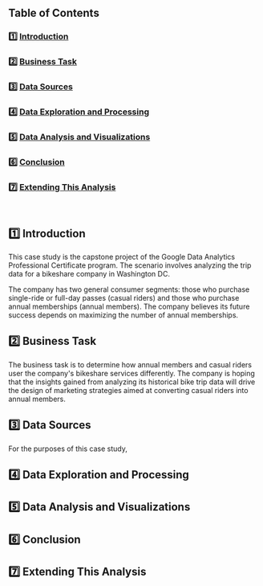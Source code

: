 ## Table of Contents

### :one: [Introduction](README.md#one-introduction)  
### :two: [Business Task](README.md#two-business-task)  
### :three: [Data Sources](README.md#three-data-sources)  
### :four: [Data Exploration and Processing](README.md#four-data-exploration-and-processing)  
### :five: [Data Analysis and Visualizations](README.md#five-data-analysis-and-visualizations)  
### :six: [Conclusion](README.md#six-conclusion)  
### :seven: [Extending This Analysis](README.md#seven-extending-this-analysis)  
<pre>

</pre>
## :one: Introduction

This case study is the capstone project of the Google Data Analytics Professional Certificate program. The scenario involves analyzing the trip data for a bikeshare company in Washington DC. 

The company has two general consumer segments: those who purchase single-ride or full-day passes (casual riders) and those who purchase annual memberships (annual members). The company believes its future success depends on maximizing the number of annual memberships.

## :two: Business Task

The business task is to determine how annual members and casual riders user the company's bikeshare services differently. The company is hoping that the insights gained from analyzing its historical bike trip data will drive the design of marketing strategies aimed at converting casual riders into annual members.

## :three: Data Sources

For the purposes of this case study, 

## :four: Data Exploration and Processing

## :five: Data Analysis and Visualizations

## :six: Conclusion

## :seven: Extending This Analysis
